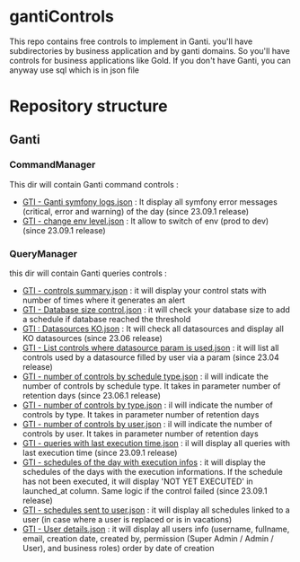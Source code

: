 # gantiControls
This repo contains free controls to implement in Ganti. you'll have subdirectories by business application and by ganti domains.
So you'll have controls for business applications like Gold.
If you don't have Ganti, you can anyway use sql which is in json file

# Repository structure
## Ganti
### CommandManager
This dir will contain Ganti command controls :

- [GTI - Ganti symfony logs.json](https://github.com/gantiapp/gantiControls/blob/main/ganti/CommandManager/GTI%20-%20Ganti%20symfony%20logs.json) : It display all symfony error messages (critical, error and warning) of the day (since 23.09.1 release)
- [GTI - change env level.json](https://github.com/gantiapp/gantiControls/blob/main/ganti/CommandManager/GTI%20-%20change%20env%20level.json) : It allow to switch of env (prod to dev) (since 23.09.1 release)
  
### QueryManager
this dir will contain Ganti queries controls :

- [GTI - controls summary.json](https://github.com/gantiapp/gantiControls/blob/main/ganti/QueryManager/GTI%20-%20Control%20summary.json) : it will display your control stats with number of times where it generates an alert
- [GTI - Database size control.json](https://github.com/gantiapp/gantiControls/blob/main/ganti/QueryManager/GTI%20-%20Database%20size%20control.json) : it will check your database size to add a schedule if database reached the threshold
- [GTI : Datasources KO.json](https://github.com/gantiapp/gantiControls/blob/main/ganti/QueryManager/GTI%20-%20Datasources%20KO.json) : It will check all datasources and display all KO datasources (since 23.06 release)
- [GTI - List controls where datasource param is used.json](https://github.com/gantiapp/gantiControls/blob/main/ganti/QueryManager/GTI%20-%20List%20controls%20where%20datasource%20param%20is%20used.json) : it will list all controls used by a datasource filled by user via a param (since 23.04 release)
- [GTI - number of controls by schedule type.json](https://github.com/gantiapp/gantiControls/blob/main/ganti/QueryManager/GTI%20-%20number%20of%20controls%20by%20schedule%20type.json) : il will indicate the number of controls by schedule type. It takes in parameter number of retention days (since 23.06.1 release)
- [GTI - number of controls by type.json](https://github.com/gantiapp/gantiControls/blob/main/ganti/QueryManager/GTI%20-%20number%20of%20controls%20by%20type.json) : il will indicate the number of controls by type. It takes in parameter number of retention days
- [GTI - number of controls by user.json](https://github.com/gantiapp/gantiControls/blob/main/ganti/QueryManager/GTI%20-%20number%20of%20controls%20by%20user.json) : il will indicate the number of controls by user. It takes in parameter number of retention days
- [GTI - queries with last execution time.json](https://github.com/gantiapp/gantiControls/blob/main/ganti/QueryManager/GTI%20-%20queries%20with%20last%20execution%20time.json) : il will display all queries with last execution time (since 23.09.1 release)
- [GTI - schedules of the day with execution infos](https://github.com/gantiapp/gantiControls/blob/main/ganti/QueryManager/GTI%20-%20schedules%20of%20the%20day%20with%20execution%20infos.json) : it will display the schedules of the days with the execution informations. If the schedule has not been executed, it will display 'NOT YET EXECUTED' in launched_at column. Same logic if the control failed (since 23.09.1 release)
- [GTI - schedules sent to user.json](https://github.com/gantiapp/gantiControls/blob/main/ganti/QueryManager/GTI%20-%20schedules%20sent%20to%20user.json) : it will display all schedules linked to a user (in case where a user is replaced or is in vacations)
- [GTI - User details.json](ganti/QueryManager/GTI%20-%20User%20details.json) : it will display all users info (username, fullname, email, creation date, created by, permission (Super Admin / Admin / User), and business roles) order by date of creation
